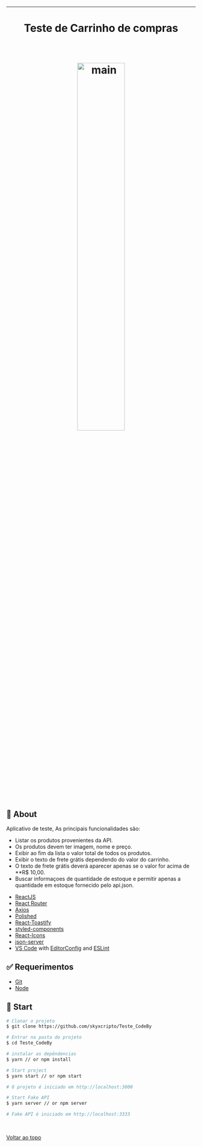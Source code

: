 

<hr>

<h1 align="center">Teste de Carrinho de compras</h1>

<br>

<h1 align="center">
  <img alt="main" width="50%" title="#main" src="https://github.com/skyxcripto/Teste_CodeBy/blob/main/public/main.png" />
</h1>


## :dart: About ##

Aplicativo de teste, As principais funcionalidades são:  

- Listar os produtos provenientes da API.
- Os produtos devem ter imagem, nome e preço.
- Exibir ao fim da lista o valor total de todos os produtos.
- Exibir o texto de frete grátis dependendo do valor do carrinho.
- O texto de frete grátis deverá aparecer apenas se o valor for acima de **R$ 10,00.
- Buscar informaçoes de quantidade de estoque e permitir apenas a quantidade em estoque fornecido pelo api.json. 

<div id="features" ></div>


-  [ReactJS](https://reactjs.org/)
-  [React Router](https://github.com/ReactTraining/react-router)
-  [Axios](https://github.com/axios/axios)
-  [Polished](https://polished.js.org/)
-  [React-Toastify](https://fkhadra.github.io/react-toastify/)
-  [styled-components](https://www.styled-components.com/)
-  [React-Icons](https://react-icons.netlify.com/)
-  [json-server](https://github.com/typicode/json-server)
-  [VS Code](https://code.visualstudio.com) with [EditorConfig](https://editorconfig.org) and [ESLint](https://eslint.org)

<div id="requirements" ></div>

## :white_check_mark: Requerimentos ##

- [Git](https://git-scm.com)
- [Node](https://nodejs.org/en/)

<div id="start" ></div>

## :checkered_flag: Start ##

```bash
# Clonar o projeto
$ git clone https://github.com/skyxcripto/Teste_CodeBy

# Entrar na pasta do projeto 
$ cd Teste_CodeBy

# instalar as depêndencias
$ yarn // or npm install

# Start project
$ yarn start // or npm start

# O projeto é iniciado em http://localhost:3000

# Start Fake API
$ yarn server // or npm server

# Fake API é iniciado em http://localhost:3333
```


&#xa0;

<a href="#top">Voltar ao topo</a>
